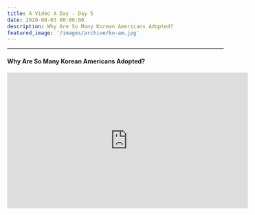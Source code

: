 ```yaml
---
title: A Video A Day - Day 5
date: 2020-08-03 00:00:00
description: Why Are So Many Korean Americans Adopted?
featured_image: '/images/archive/ko-am.jpg'
---
```


---

#### Why Are So Many Korean Americans Adopted?

<iframe width="560" height="315" src="https://www.youtube.com/embed/huorWQ-gTC0" frameborder="0" allow="accelerometer; autoplay; encrypted-media; gyroscope; picture-in-picture" allowfullscreen></iframe>
<br>
